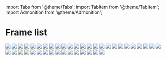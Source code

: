 import Tabs from '@theme/Tabs';
import TabItem from '@theme/TabItem';
import Admonition from '@theme/Admonition';

# Frame list

<Tabs>
  <TabItem value="auto" label="Standard (Bits)" default>
    <img src="https://i.imgur.com/FTL1A5q.png"/>
    <img src="https://i.imgur.com/pkZtkoQ.png"/>
    <img src="https://i.imgur.com/q4zJ4UM.png"/>
    <img src="https://i.imgur.com/CgWXwRO.png"/>
    <img src="https://i.imgur.com/7eBwnAQ.png"/>
    <img src="https://i.imgur.com/blkfwob.png"/>
    <img src="https://i.imgur.com/1JL3WkY.png"/>
    <img src="https://i.imgur.com/CuneSFc.png"/>
    <img src="https://i.imgur.com/aozLFAz.png"/>
  </TabItem>
  <TabItem value="carousel" label="Carousel">
    <img src="https://i.imgur.com/aIuoEwg.png"/>
    <img src="https://i.imgur.com/LERQjhL.png"/>
    <img src="https://i.imgur.com/vm8zt2e.png"/>
    <img src="https://i.imgur.com/vP6fzBJ.png"/>
    <img src="https://i.imgur.com/uXNB9Rf.png"/>
    <img src="https://i.imgur.com/FdOadoN.png"/>
    <img src="https://i.imgur.com/Nn9R7Ux.png"/>
    <img src="https://i.imgur.com/GFus8lm.png"/>
    <img src="https://i.imgur.com/FJVfhxV.png"/>
    <img src="https://i.ibb.co/MsQdrhp/test.png"/>
  </TabItem>
  <TabItem value="special" label="Special">
    <img src="https://i.imgur.com/NpAL8Jj.png"/>
    <img src="https://i.imgur.com/JcuekFP.png"/>
    <img src="https://i.imgur.com/WVamjoe.png"/>
    <img src="https://i.imgur.com/nNwQFLh.png"/>
    <img src="https://i.imgur.com/yp9AY6C.png"/>
    <img src="https://i.imgur.com/ANGp5Ig.png"/>
    <img src="https://i.imgur.com/3u9znga.png"/>
    <img src="https://i.imgur.com/m69z9wG.png"/>
  </TabItem>
    <TabItem value="transparent" label="Transparent">
    <img src="https://i.ibb.co/RbP0QRr/test.png"/>
    <img src="https://i.ibb.co/GsVnLps/test.png"/>
    <img src="https://i.ibb.co/S7b17dv/test.png"/>
    <img src="https://i.ibb.co/ZBqVVPK/test-4.png"/>
    <img src="https://i.ibb.co/x88T67G/test.png"/>
    <img src="https://i.ibb.co/9vJRvbK/test.png"/>
  </TabItem>
  <TabItem value="event" label="Event">
    <img src="https://i.imgur.com/XxSeJeE.png"/>
    <img src="https://i.imgur.com/EOzM2YC.png"/>
    <img src="https://i.imgur.com/EUaYyE8.png"/>
    <img src="https://i.imgur.com/g9VwAWC.png"/>
    <img src="https://i.imgur.com/RnvLB5W.png"/>
    <img src="https://i.ibb.co/TYsjzfh/image.png"/>
  </TabItem>
  <TabItem value="monthly" label="Monthly">
    <img src="https://i.ibb.co/4RYqRN9/test.png"/>
  </TabItem>
  <TabItem value="ranked" label="Ranked (Dojo)">
    <img src="https://i.ibb.co/rHNmxXK/test.png"/>
  </TabItem>
</Tabs>

## 

